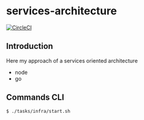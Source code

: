 # services-architecture

[![CircleCI](https://circleci.com/gh/gperreymond/services-architecture.svg?style=shield)](https://circleci.com/gh/gperreymond/services-architecture)

## Introduction

Here my approach of a services oriented architecture

* node
* go

## Commands CLI

```
$ ./tasks/infra/start.sh
```
